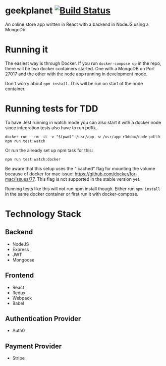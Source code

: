 # geekplanet [![Build Status](https://travis-ci.org/r3dDoX/geekplanet.svg?branch=develop)](https://travis-ci.org/r3dDoX/geekplanet)
An online store app written in React with a backend in NodeJS using a MongoDb.

# Running it
The easiest way is through Docker. If you run ```docker-compose up``` in the repo, there will be two docker containers started.
One with a MongoDB on Port 27017 and the other with the node app running in development mode.

Don't worry about ```npm install```. This will be run on start of the node container.

# Running tests for TDD
To have Jest running in watch mode you can also start it with a docker node since integration tests also have to run pdftk.

```docker run --rm -it -v "$(pwd)":/usr/app -w /usr/app r3ddox/node-pdftk npm run test:watch```

Or run the already set up npm task for this:

```npm run test:watch:docker```

Be aware that this setup uses the ":cached" flag for mounting the volume because of docker for mac issue: https://github.com/docker/for-mac/issues/77. This flag is not supported in the stable version yet.

Running tests like this will not run npm install though. Either run ```npm install``` in the same docker container or first run it with docker-compose.

# Technology Stack
## Backend
* NodeJS
* Express
* JWT
* Mongoose

## Frontend
* React
* Redux
* Webpack
* Babel

## Authentication Provider
* Auth0

## Payment Provider
* Stripe

